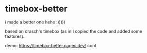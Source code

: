 # timebox-better
i made a better one hehe :)))))


based on drasch's timebox (as in I copied the code and added some features). 

demo: https://timebox-better.pages.dev/
cool
